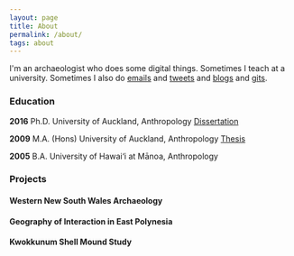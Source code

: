 ```yaml
---
layout: page
title: About
permalink: /about/
tags: about
---
```


I'm an archaeologist who does some digital things. Sometimes I teach at a university. Sometimes I also do [emails](mailto:davies.archaeology@gmail.com)
and [tweets](http://twitter.com/ba_davies)
and [blogs](http://simulatingcomplexity.wordpress.com)
and [gits](http://github.com/b-davies).

### Education
		
**2016**	Ph.D.	University of Auckland, Anthropology 
[ Dissertation ](http://librarysearch.auckland.ac.nz/UOA2_A:Combined_Local:uoa_alma21261662730002091)

**2009**	M.A. (Hons)	University of Auckland, Anthropology [ Thesis ](http://librarysearch.auckland.ac.nz/UOA2_A:Combined_Local:uoa_alma21195924600002091)

**2005**	B.A.	University of Hawai‘i at Mānoa, Anthropology

### Projects

#### Western New South Wales Archaeology

#### Geography of Interaction in East Polynesia

#### Kwokkunum Shell Mound Study

